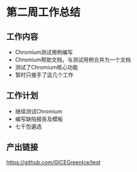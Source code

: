 # 第二周工作总结  
## 工作内容  
* Chromium测试用例编写
* Chromium帮助文档，与测试用例合并为一个文档
* 测试了Chromium核心功能
* 暂时只接手了这几个工作
## 工作计划  
* 继续测试Chromium
* 编写缺陷报告及模板
* 七千包遴选
## 产出链接  
https://github.com/GICEGreenIce/test
